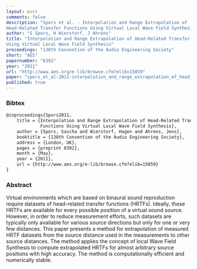 ```yaml
---
layout: post
comments: false
description: "Spors et al. - Interpolation and Range Extrapolation of
Head-Related Transfer Functions Using Virtual Local Wave Field Synthesis"
author: "S Spors, H Wierstorf, J Ahrens"
title: "Interpolation and Range Extrapolation of Head-Related Transfer Functions
Using Virtual Local Wave Field Synthesis"
proceedings: "130th Convention of the Audio Engineering Society"
short: "AES"
papernumber: "8392"
year: "2011"
url: "http://www.aes.org/e-lib/browse.cfm?elib=15859"
paper: "spors_et_al-2011-interpolation_and_range_extrapolation_of_head_related_transfer_functions.pdf"
published: true
---
```


### Bibtex

```latex
@inproceedings{Spors2011,
  	title = {Interpolation and Range Extrapolation of Head-Related Transfer
             Functions Using Virtual Local Wave Field Synthesis},
    author = {Spors, Sascha and Wierstorf, Hagen and Ahrens, Jens},
    booktitle = {130th Convention of the Audio Engineering Society},
    address = {London, UK},
    pages = {preprint 8392},
    month = {May},
    year = {2011},
    url = {http://www.aes.org/e-lib/browse.cfm?elib=15859}
}
```

### Abstract

Virtual environments which are based on binaural sound reproduction require
datasets of head-related transfer functions (HRTFs). Ideally, these HRTFs are
available for every possible position of a virtual sound source. However, in
order to reduce measurement efforts, such datasets are typically only available
for various source directions but only for one or very few distances. This paper
presents a method for extrapolation of measured HRTF datasets from the source
distance used in the measurements to other source distances.  The method applies
the concept of local Wave Field Synthesis to compute extrapolated HRTFs for
almost arbitrary source positions with high accuracy. The method is
computationally efficient and numerically stable.
